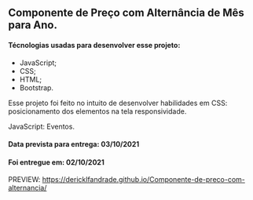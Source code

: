 ## Componente de Preço com Alternância de Mês para Ano.

#### Técnologias usadas para desenvolver esse projeto:

- JavaScript;
- CSS;
- HTML;
- Bootstrap.



Esse projeto foi feito no intuito de desenvolver habilidades em CSS: posicionamento dos elementos na tela responsividade.

 JavaScript: Eventos.

#### Data prevista para entrega: 03/10/2021

#### Foi entregue em: 02/10/2021 





PREVIEW: <https://dericklfandrade.github.io/Componente-de-preco-com-alternancia/>